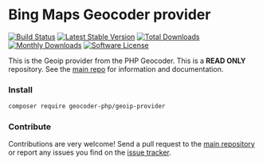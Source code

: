 # Bing Maps Geocoder provider
[![Build Status](https://travis-ci.org/geocoder-php/geoip-provider.svg?branch=master)](http://travis-ci.org/geocoder-php/geoip-provider)
[![Latest Stable Version](https://poser.pugx.org/geocoder-php/geoip-provider/v/stable)](https://packagist.org/packages/geocoder-php/geoip-provider)
[![Total Downloads](https://poser.pugx.org/geocoder-php/geoip-provider/downloads)](https://packagist.org/packages/geocoder-php/geoip-provider)
[![Monthly Downloads](https://poser.pugx.org/geocoder-php/geoip-provider/d/monthly.png)](https://packagist.org/packages/geocoder-php/geoip-provider)
[![Software License](https://img.shields.io/badge/license-MIT-brightgreen.svg?style=flat-square)](LICENSE)

This is the Geoip provider from the PHP Geocoder. This is a **READ ONLY** repository. See the
[main repo](https://github.com/geocoder-php/Geocoder) for information and documentation. 

### Install

```bash
composer require geocoder-php/geoip-provider
```

### Contribute

Contributions are very welcome! Send a pull request to the [main repository](https://github.com/geocoder-php/Geocoder) or 
report any issues you find on the [issue tracker](https://github.com/geocoder-php/Geocoder/issues).
